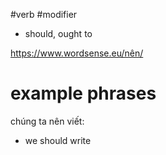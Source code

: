 #verb #modifier

- should, ought to

https://www.wordsense.eu/nên/

# example phrases
chúng ta nên viết:
- we should write 
